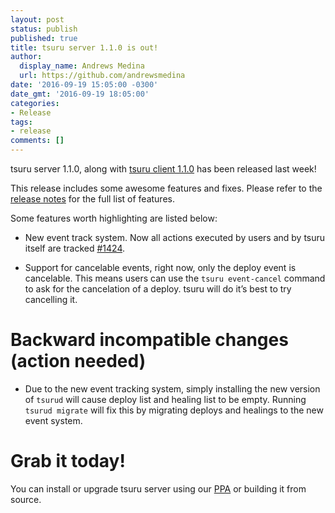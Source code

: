 ```yaml
---
layout: post
status: publish
published: true
title: tsuru server 1.1.0 is out!
author:
  display_name: Andrews Medina
  url: https://github.com/andrewsmedina
date: '2016-09-19 15:05:00 -0300'
date_gmt: '2016-09-19 18:05:00'
categories:
- Release
tags:
- release
comments: []
---
```


tsuru server 1.1.0, along with [tsuru client 1.1.0](https://github.com/tsuru/tsuru-client/releases/tag/1.1.0) has been released last week!

This release includes some awesome features and fixes. Please refer to the [release notes](http://docs.tsuru.io/en/stable/releases/tsurud/1.1.0.html) for the full list of features.

Some features worth highlighting are listed below:

* New event track system. Now all actions executed by users and by tsuru
itself are tracked [#1424](https://github.com/tsuru/tsuru/issues/1424).

* Support for cancelable events, right now, only the deploy event is cancelable. This means users can use the `tsuru event-cancel` command to ask for the cancelation of a deploy. tsuru will do it’s best to try cancelling it.

Backward incompatible changes (action needed)
=============================================

* Due to the new event tracking system, simply installing the new version of `tsurud` will cause deploy list and healing list to be empty. Running `tsurud migrate` will fix this by migrating deploys and healings to the new event system.

Grab it today!
==============

You can install or upgrade tsuru server using our [PPA](http://docs.tsuru.io/en/stable/installing/api.html#adding-repositories) or
building it from source.

